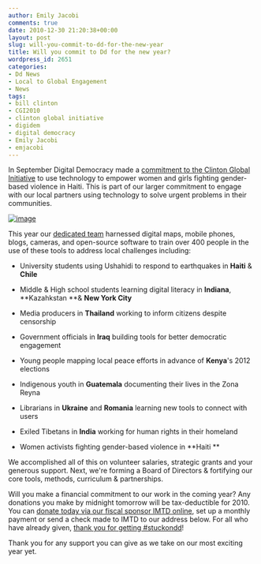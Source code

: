 ```yaml
---
author: Emily Jacobi
comments: true
date: 2010-12-30 21:20:38+00:00
layout: post
slug: will-you-commit-to-dd-for-the-new-year
title: Will you commit to Dd for the new year?
wordpress_id: 2651
categories:
- Dd News
- Local to Global Engagement
- News
tags:
- bill clinton
- CGI2010
- clinton global initiative
- digidem
- digital democracy
- Emily Jacobi
- emjacobi
---
```


In September Digital Democracy made a [commitment to the Clinton Global Initiative](http://www.clintonglobalinitiative.org/ourmeetings/2010/) to use technology to empower women and girls fighting  gender-based violence in Haiti. This is part of our larger commitment to  engage with our local partners using technology to solve urgent problems in their communities.

[![image](http://farm6.static.flickr.com/5130/5304181950_c160e13aa8.jpg)](http://www.flickr.com/photos/digitaldemocracy/5304181950/)

This year our [dedicated team](../who-we-are/team/) harnessed  digital maps, mobile phones, blogs, cameras, and open-source software  to train over 400 people in the use of these tools to address local  challenges including:



	
  * University students using Ushahidi to respond to earthquakes in **Haiti** & **Chile**

	
  * Middle & High school students learning digital literacy in **Indiana**, **Kazahkstan **& **New York City**

	
  * Media producers in **Thailand** working to inform citizens despite censorship

	
  * Government officials in **Iraq** building tools for better democratic engagement

	
  * Young people mapping local peace efforts in advance of **Kenya**'s 2012 elections

	
  * Indigenous youth in **Guatemala** documenting their lives in the Zona Reyna

	
  * Librarians in **Ukraine** and **Romania** learning new tools to connect with users

	
  * Exiled Tibetans in **India** working for human rights in their homeland

	
  * Women activists fighting gender-based violence in **Haiti **


We  accomplished all of this on volunteer salaries, strategic grants and  your generous support. Next, we're forming a Board of Directors &  fortifying our core tools, methods, curriculum & partnerships.

Will you make a financial commitment to our work in the coming year? Any donations you make by midnight tomorrow will be tax-deductible for 2010. You can [donate today via our fiscal sponsor IMTD online](https://www.networkforgood.org/donation/ExpressDonation.aspx?ORGID2=521780842&vlrStratCode=nZ7qbG74MGAh227PIGOpBQ0rmUERyUJaKtBgx35dge4SJOLoj9ssD%2bh%2bIejYmCIW), set up a monthly payment or send a check made to IMTD to our address below. For all who have already given, [thank you for getting #stuckondd](../stuckondd/)!

Thank you for any support you can give as we take on our most exciting year yet.
